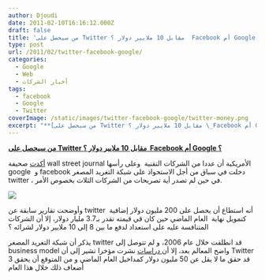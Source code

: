 ```yaml
---
author: Djoudi
date: 2011-02-10T16:16:12.000Z
draft: false
title: 'من سيحصل على Twitter مقابل 10 ملايير دولار ؟  Facebook أم Google ؟ '
type: post
url: /2011/02/twitter-facebook-google/
categories:
  - Google
  - Web
  - أخبار الشركات
tags:
  - facebook
  - Google
  - Twitter
coverImage: /static/images/twitter-facebook-google/twitter-money.png
excerpt: "**[من سيحصل على Twitter مقابل 10 ملايير دولار ؟ \_Facebook أم Google ؟](https://www.it-scoop.com/2011/02/twitter-facebook-google/)**\n\n[أكدت](http://online.wsj.com/article/SB10001424052748703716904576134543029279426.html?mod=WSJEUROPE_hpp_MIDDLESecondNews) صحيفة wall street journal الأمريكية أن عددا من الشركات التقنية \_وعلى رأسها google \_و facebook دخلت في سباق من أجل الاستحواذ على شبكة التغريد المصغر twitter ،"
---
```

**[من سيحصل على Twitter مقابل 10 ملايير دولار ؟  Facebook أم Google ؟](https://www.it-scoop.com/2011/02/twitter-facebook-google/)**

[أكدت](http://online.wsj.com/article/SB10001424052748703716904576134543029279426.html?mod=WSJEUROPE_hpp_MIDDLESecondNews) صحيفة wall street journal الأمريكية أن عددا من الشركات التقنية  وعلى رأسها google  و facebook دخلت في سباق من أجل الاستحواذ على شبكة التغريد المصغر twitter ، في حين لم تصدر أية تصريحات من الشركات الثلاث بخصوص الأمر.

![](/static/images/twitter-facebook-google/twitter-money.png)

وأوضحت تقارير سابقة عن twitter  أنه استطاع أن يحصل على 200 مليون دولار إضافية كتمويل نهاية  العام الماضي حين كان قي قيمته تقدر بـ3.7 مليار دولار، إلا أن الشركات المتنافسة عليه على استعداد لدفع ما بين 8 إلى 10 ملايير دولار لشرائه ؟

يذكر أن شبكة التغريد المصغر twitter قد انطلقت خلال عام 2006، و لم تتوصل إلى business model واضح المعالم بعد، إلا أن[ دراسات](https://www.it-scoop.com/2011/01/emarketer-twitter-ad-revenues/) نشرت مؤخرا تشير إلى أن Twitter قد حقق ما لا يقل عن 50 مليون دولار كمداخيل العام الماضي و من المتوقع أن يحقق 3 أضعاف ذلك خلال هذا العام
